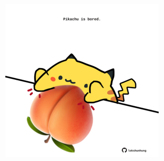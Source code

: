 <!-- built at 11/05/2022, 07:02:05 UTC -->
<p align="center">
  <img width="500" height="500" src="./ReadmeImage.svg">
</p>
